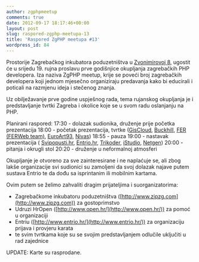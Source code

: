 ```yaml
---
author: zgphpmeetup
comments: true
date: 2012-09-17 18:17:46+00:00
layout: post
slug: raspored-zgphp-meetupa-13
title: 'Raspored ZgPHP meetupa #13'
wordpress_id: 84
---
```


Prostorije Zagrebačkog inkubatora poduzetništva u [Zvonimirovoj 8](http://goo.gl/maps/WK8po), ugostit će u srijedu 19. rujna proslavu prve godišnjice okupljanja zagrebačkih PHP developera. Iza naziva ZgPHP meetup, krije se poveći broj zagrebačkih developera koji jednom mjesečno organiziraju predavanja kako bi educirali i poticali na razmjenu ideja i stečenog znanja.

Uz obilježavanje prve godine uspješnog rada, tema rujanskog okupljanja je i predstavljanje tvrtki Zagreba i okolice koje se u svom radu oslanjanju na PHP.

Planirani raspored:
17:30 - dolazak sudionika, druženje prije početka prezentacija
18:00 - početak prezentacija, tvrtke ([GisCloud](http://www.giscloud.com/), [Buckhill](http://www.buckhill.co.uk/), [FER (FERWeb team)](http://www.fer.unizg.hr/), [EuroArt93](http://euroart93.hr/), [Nivas](http://nivas.hr/))
18:55 - pauza
19:00 - nastavak prezentacija ( [Svipopusti.hr](http://svipopusti.hr/), [Entrio.hr](https://www.entrio.hr/), [Trikoder](http://www.trikoder.net/), [iStudio](http://www.istudio.hr/), [Netgen](http://www.netgen.hr/))
20:00 - pitanja i okrugli stol
20:20 - druženje u neformalnoj atmosferi

Okupljanje je otvoreno za sve zainteresirane i ne naplaćuje se, ali zbog lakše organizacije svi sudionici su zamoljeni da svoj dolazak najave putem sustava Entrio te da dođu sa isprintanim ili mobilnim kartama.

Ovim putem se želimo zahvaliti dragim prijateljima i suorganizatorima:

  * Zagrebačkome inkubatoru poduzetništva ([http://www.zipzg.com](http://www.zipzg.com)) za gostoprimstvo
  * Udruzi HrOpen ([http://www.open.hr/](http://www.open.hr/)) za pomoć u organizaciji
  * Entriu ([http://www.entrio.hr/](http://www.entrio.hr/)) za organizaciju prijava i provjeru karata
  * te svim tvrtkama koje su se svojim predstavljanjem odlučile uključiti u rad zajednice

UPDATE: Karte su rasprodane.

